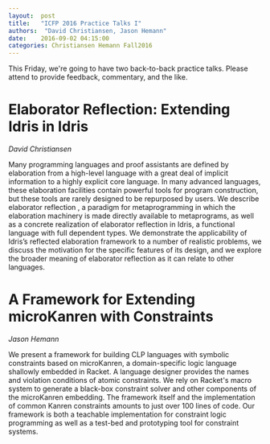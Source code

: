 ```yaml
--- 
layout:  post 
title:   "ICFP 2016 Practice Talks I"
authors:  "David Christiansen, Jason Hemann" 
date:    2016-09-02 04:15:00 
categories: Christiansen Hemann Fall2016
--- 
```


This Friday, we're going to have two back-to-back practice talks. Please attend
to provide feedback, commentary, and the like.

# Elaborator Reflection: Extending Idris in Idris

*David Christiansen*

Many programming languages and proof assistants are defined by
elaboration from a high-level language with a great deal of implicit
information to a highly explicit core language. In many advanced
languages, these elaboration facilities contain powerful tools for
program construction, but these tools are rarely designed to be
repurposed by users. We describe elaborator reflection , a paradigm for
metaprogramming in which the elaboration machinery is made directly
available to metaprograms, as well as a concrete realization of
elaborator reflection in Idris, a functional language with full
dependent types. We demonstrate the applicability of Idris’s reflected
elaboration framework to a number of realistic problems, we discuss the
motivation for the specific features of its design, and we explore the
broader meaning of elaborator reflection as it can relate to other
languages.

# A Framework for Extending microKanren with Constraints

*Jason Hemann*

We present a framework for building CLP languages with symbolic
constraints based on microKanren, a domain-specific logic language
shallowly embedded in Racket. A language designer provides the names
and violation conditions of atomic constraints. We rely on Racket's
macro system to generate a black-box constraint solver and other
components of the microKanren embedding. The framework itself and the
implementation of common Kanren constraints amounts to just over 100
lines of code. Our framework is both a teachable implementation for
constraint logic programming as well as a test-bed and prototyping tool
for constraint systems.
